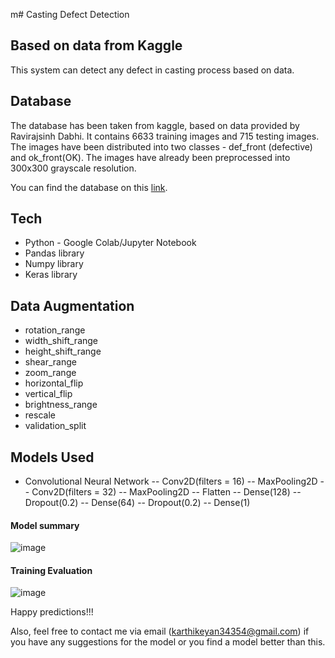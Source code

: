 m# Casting Defect Detection
## Based on data from Kaggle

This system can detect any defect in casting process based on data.
## Database
The database has been taken from kaggle, based on data provided
by Ravirajsinh Dabhi. It contains 6633 training images and 715 testing images.
The images have been distributed into two classes - def_front (defective)
and ok_front(OK).
The images have already been preprocessed into 300x300 grayscale resolution.

You can find the database on this [link](https://www.kaggle.com/ravirajsinh45/real-life-industrial-dataset-of-casting-product).


## Tech

- Python - Google Colab/Jupyter Notebook
- Pandas library
- Numpy library
- Keras library

## Data Augmentation
- rotation_range
- width_shift_range
- height_shift_range
- shear_range
- zoom_range
- horizontal_flip
- vertical_flip
- brightness_range
- rescale
- validation_split

## Models Used

- Convolutional Neural Network
-- Conv2D(filters = 16)
-- MaxPooling2D
-- Conv2D(filters = 32)
-- MaxPooling2D
-- Flatten
-- Dense(128)
-- Dropout(0.2)
-- Dense(64)
-- Dropout(0.2)
-- Dense(1)

#### Model summary
![image](https://user-images.githubusercontent.com/58364032/135392668-310c41db-c423-4eae-ae35-5f555dff8df2.png)

#### Training Evaluation
![image](https://user-images.githubusercontent.com/58364032/135392762-b8edbc12-f1a5-4a53-ad87-0e8f24596f01.png)

Happy predictions!!!

Also, feel free to contact me via email (karthikeyan34354@gmail.com) if you have any suggestions for the model or you find a model better than this.
